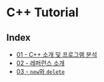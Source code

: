 # C++ Tutorial
## Index
* [01 - C++ 소개 및 프로그램 분석](./01)
* [02 - 레퍼런스 소개](./02)
* [03 - `new`와 `delete`](./03)

